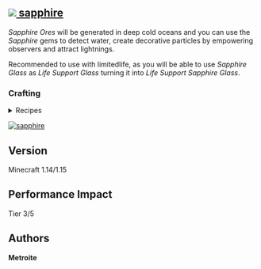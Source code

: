 ## [<img src="https://i.imgur.com/BjfNPDg.gif"> sapphire](https://download.metroite.de/#/home?url=https://github.com/Metroite/datapacks/tree/master/sapphire&rootDirectory=false)

*Sapphire Ores* will be generated in deep cold oceans and you can use the *Sapphire* gems to detect water, create decorative particles by empowering observers and attract lightnings.

Recommended to use with limitedlife, as you will be able to use *Sapphire Glass* as *Life Support Glass* turning it into *Life Support Sapphire Glass*.

### Crafting

<details>
<summary>Recipes</summary>
<br>

*S - Sapphire (Squid Spawn Egg)*

*G - Glass*

*I - Iron*

*B - Bucket*

*L - Lava Bucket*

**Water Detector:** (Recipe Book: Water Bucket)
```
GGG
ISI
ILI
```

**Lightning Rod:** (Recipe Book: Lapis Ore)
```
 S
ISI
ISI
```

</details>

<a href="https://download.metroite.de/#/home?url=https://github.com/Metroite/datapacks/tree/master/sapphire&rootDirectory=false" rel="Deep cold oceans">![sapphire](sapphire.png?raw=true "Deep cold oceans")</a>

## Version

Minecraft 1.14/1.15

## Performance Impact

Tier 3/5

## Authors

**Metroite**
